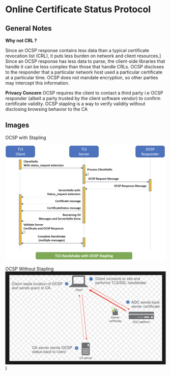 # Online Certificate Status Protocol

## General Notes
**Why not CRL ?**

Since an OCSP response contains less data than a typical certificate revocation list (CRL), it puts less burden on network and client resources.]
Since an OCSP response has less data to parse, the client-side libraries that handle it can be less complex than those that handle CRLs.
OCSP discloses to the responder that a particular network host used a particular certificate at a particular time. OCSP does not mandate encryption, so other parties may intercept this information.

**Privacy Concern** OCSP requires the client to contact a third party i.e OCSP responder (albeit a party trusted by the client software vendor) to confirm certificate validity. OCSP stapling is a way to verify validity without disclosing browsing behavior to the CA

## Images
OCSP with Stapling

![OCSP Stapling](./images/ocspstapling.png)

OCSP Without Stapling
![OCSP](./images/ocsp.png))
